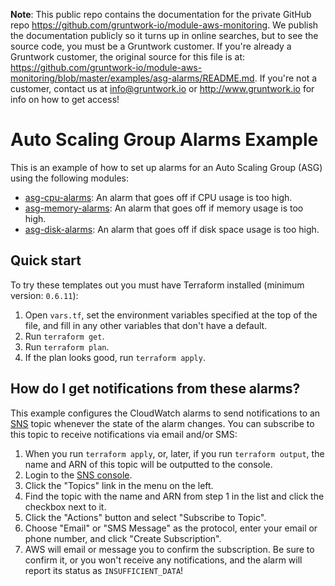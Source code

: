**Note**: This public repo contains the documentation for the private GitHub repo <https://github.com/gruntwork-io/module-aws-monitoring>.
We publish the documentation publicly so it turns up in online searches, but to see the source code, you must be a Gruntwork customer.
If you're already a Gruntwork customer, the original source for this file is at: <https://github.com/gruntwork-io/module-aws-monitoring/blob/master/examples/asg-alarms/README.md>.
If you're not a customer, contact us at <info@gruntwork.io> or <http://www.gruntwork.io> for info on how to get access!

# Auto Scaling Group Alarms Example

This is an example of how to set up alarms for an Auto Scaling Group (ASG) using the following modules:

* [asg-cpu-alarms](/modules/alarms/asg-cpu-alarms): An alarm that goes off if CPU usage is too high.
* [asg-memory-alarms](/modules/alarms/asg-memory-alarms): An alarm that goes off if memory usage is too high.
* [asg-disk-alarms](/modules/alarms/asg-disk-alarms): An alarm that goes off if disk space usage is too high.

## Quick start

To try these templates out you must have Terraform installed (minimum version: `0.6.11`):

1. Open `vars.tf`, set the environment variables specified at the top of the file, and fill in any other variables that
   don't have a default.
1. Run `terraform get`.
1. Run `terraform plan`.
1. If the plan looks good, run `terraform apply`.

## How do I get notifications from these alarms?

This example configures the CloudWatch alarms to send notifications to an [SNS](https://aws.amazon.com/sns/) topic
whenever the state of the alarm changes. You can subscribe to this topic to receive notifications via email and/or
SMS:

1. When you run `terraform apply`, or, later, if you run `terraform output`, the name and ARN of this topic will be
   outputted to the console.
2. Login to the [SNS console](https://console.aws.amazon.com/sns/v2/home).
3. Click the "Topics" link in the menu on the left.
4. Find the topic with the name and ARN from step 1 in the list and click the checkbox next to it.
5. Click the "Actions" button and select "Subscribe to Topic".
6. Choose "Email" or "SMS Message" as the protocol, enter your email or phone number, and click "Create Subscription".
7. AWS will email or message you to confirm the subscription. Be sure to confirm it, or you won't receive any
   notifications, and the alarm will report its status as `INSUFFICIENT_DATA`!